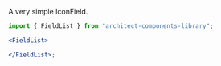 A very simple IconField.

```jsx
import { FieldList } from "architect-components-library";

<FieldList>

</FieldList>;
```
